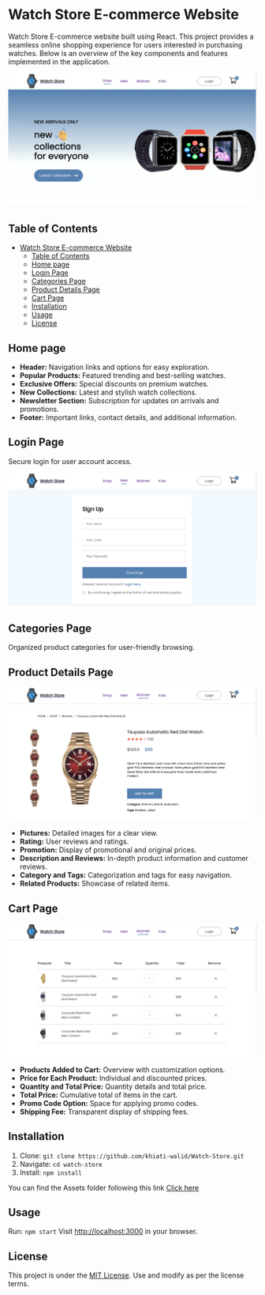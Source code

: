 # Watch Store E-commerce Website

Watch Store E-commerce website built using React. This project provides a seamless online shopping experience for users interested in purchasing watches. Below is an overview of the key components and features implemented in the application.

![Watch Store](Screenshots/watch_store_homepage.png)

## Table of Contents

- [Watch Store E-commerce Website](#watch-store-e-commerce-website)
  - [Table of Contents](#table-of-contents)
  - [Home page](#home-page)
  - [Login Page](#login-page)
  - [Categories Page](#categories-page)
  - [Product Details Page](#product-details-page)
  - [Cart Page](#cart-page)
  - [Installation](#installation)
  - [Usage](#usage)
  - [License](#license)

## Home page

- **Header:** Navigation links and options for easy exploration.
- **Popular Products:** Featured trending and best-selling watches.
- **Exclusive Offers:** Special discounts on premium watches.
- **New Collections:** Latest and stylish watch collections.
- **Newsletter Section:** Subscription for updates on arrivals and promotions.
- **Footer:** Important links, contact details, and additional information.

## Login Page

Secure login for user account access.

![Watch Store](Screenshots/watch_store_login.png)

## Categories Page

Organized product categories for user-friendly browsing.

## Product Details Page

![Watch Store](Screenshots/watch_store_productDetail.png)

- **Pictures:** Detailed images for a clear view.
- **Rating:** User reviews and ratings.
- **Promotion:** Display of promotional and original prices.
- **Description and Reviews:** In-depth product information and customer reviews.
- **Category and Tags:** Categorization and tags for easy navigation.
- **Related Products:** Showcase of related items.

## Cart Page

![Watch Store](Screenshots/watch_store_cart.png)

- **Products Added to Cart:** Overview with customization options.
- **Price for Each Product:** Individual and discounted prices.
- **Quantity and Total Price:** Quantity details and total price.
- **Total Price:** Cumulative total of items in the cart.
- **Promo Code Option:** Space for applying promo codes.
- **Shipping Fee:** Transparent display of shipping fees.

## Installation

1. Clone: `git clone https://github.com/khiati-walid/Watch-Store.git`
2. Navigate: `cd watch-store`
3. Install: `npm install`

You can find the Assets folder following this link [Click here](https://drive.google.com/file/d/1Aw9vjwgnM77KdMn6Pi4bIYpg7PqZzODC/view?usp=sharing)

## Usage

Run: `npm start`
Visit [http://localhost:3000](http://localhost:3000) in your browser.

## License

This project is under the [MIT License](LICENSE). Use and modify as per the license terms.
